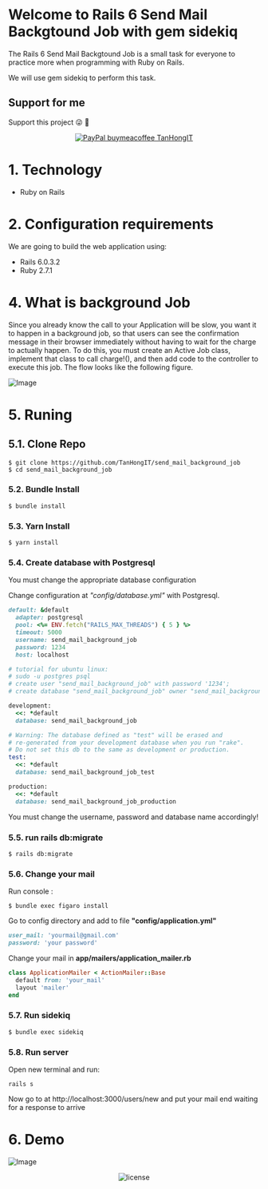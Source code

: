 # Welcome to Rails 6 Send Mail Backgtound Job with gem sidekiq

The Rails 6  Send Mail Backgtound Job is a small task for everyone to practice more when programming with Ruby on Rails.

We will use gem sidekiq to perform this task.

## Support for me
Support this project :stuck_out_tongue_winking_eye: :pray:
<p align="center">
    <a href="https://www.paypal.me/tanhongit" target="_blank"><img src="https://img.shields.io/badge/Donate-PayPal-green.svg" data-origin="https://img.shields.io/badge/Donate-PayPal-green.svg" alt="PayPal buymeacoffee TanHongIT"></a>
</p>

# 1. Technology
- Ruby on Rails

# 2. Configuration requirements
We are going to build the web application using:
- Rails 6.0.3.2
- Ruby 2.7.1

# 4. What is background Job
Since you already know the call to your Application will be slow, you want it to happen in a background job, so that users can see the confirmation message in their browser immediately without having to wait for the charge to actually happen. To do this, you must create an Active Job class, implement that class to call charge!(), and then add code to the controller to execute this job. The flow looks like the following figure.

![Image](https://imgur.com/Ns3P04e.png)

# 5. Runing

## 5.1. Clone Repo

```
$ git clone https://github.com/TanHongIT/send_mail_background_job
$ cd send_mail_background_job
```

### 5.2. Bundle Install 

```
$ bundle install
```

### 5.3. Yarn Install 

```
$ yarn install
```

### 5.4. Create database with Postgresql

You must change the appropriate database configuration

Change configuration at _"config/database.yml"_ with Postgresql.

```ruby
default: &default
  adapter: postgresql
  pool: <%= ENV.fetch("RAILS_MAX_THREADS") { 5 } %>
  timeout: 5000
  username: send_mail_background_job
  password: 1234
  host: localhost

# tutorial for ubuntu linux:
# sudo -u postgres psql
# create user "send_mail_background_job" with password '1234';  
# create database "send_mail_background_job" owner "send_mail_background_job"; 

development:
  <<: *default
  database: send_mail_background_job

# Warning: The database defined as "test" will be erased and
# re-generated from your development database when you run "rake".
# Do not set this db to the same as development or production.
test:
  <<: *default
  database: send_mail_background_job_test

production:
  <<: *default
  database: send_mail_background_job_production
```

You must change the username, password and database name accordingly!

### 5.5. run rails db:migrate

```
$ rails db:migrate
```

### 5.6. Change your mail

Run console :

```
$ bundle exec figaro install
```

Go to config directory and add to file **"config/application.yml"**

```ruby
user_mail: 'yourmail@gmail.com'
password: 'your password'
```

Change your mail in **app/mailers/application_mailer.rb** 

```ruby
class ApplicationMailer < ActionMailer::Base
  default from: 'your_mail'
  layout 'mailer'
end
```

### 5.7. Run sidekiq

```
$ bundle exec sidekiq
```

### 5.8. Run server 

Open new terminal and run:

```
rails s
```

Now go to at http://localhost:3000/users/new and put your mail end waiting for a response to arrive

# 6. Demo

![Image](https://imgur.com/xON93Xa.png)

<p align="center">
     <img src="https://img.shields.io/packagist/l/doctrine/orm.svg" data-origin="https://img.shields.io/packagist/l/doctrine/orm.svg" alt="license">
</p>
